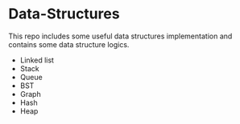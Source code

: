 # Data-Structures
This repo includes some useful data structures implementation and contains some data structure logics.
* Linked list
* Stack
* Queue
* BST
* Graph
* Hash
* Heap


